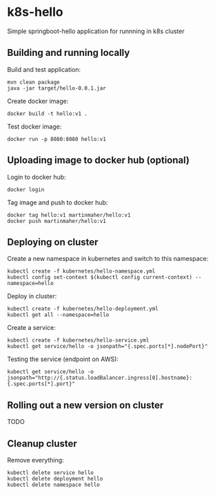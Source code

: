 # k8s-hello
Simple springboot-hello application for runnning in k8s cluster


## Building and running locally

Build and test application:
```
mvn clean package
java -jar target/hello-0.0.1.jar
```

Create docker image:
```
docker build -t hello:v1 .
```

Test docker image:
```
docker run -p 8080:8080 hello:v1
```

## Uploading image to docker hub (optional)

Login to docker hub:
```
docker login
```

Tag image and push to docker hub:
```
docker tag hello:v1 martinmaher/hello:v1
docker push martinmaher/hello:v1
```

## Deploying on cluster

Create a new namespace in kubernetes and switch to this namespace:
```
kubectl create -f kubernetes/hello-namespace.yml
kubectl config set-context $(kubectl config current-context) --namespace=hello
```

Deploy in cluster:
```
kubectl create -f kubernetes/hello-deployment.yml
kubectl get all --namespace=hello
```

Create a service:
```
kubectl create -f kubernetes/hello-service.yml
kubectl get service/hello -o jsonpath="{.spec.ports[*].nodePort}"
```

Testing the service (endpoint on AWS):
```
kubectl get service/hello -o jsonpath="http://{.status.loadBalancer.ingress[0].hostname}:{.spec.ports[*].port}"
```

## Rolling out a new version on cluster

TODO 

## Cleanup cluster

Remove everything:
```
kubectl delete service hello
kubectl delete deployment hello
kubectl delete namespace hello
```
